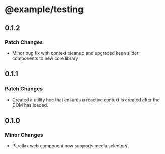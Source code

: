 # @example/testing

## 0.1.2

### Patch Changes

- Minor bug fix with context cleanup and upgraded keen slider components to new core library

## 0.1.1

### Patch Changes

- Created a utility hoc that ensures a reactive context is created after the DOM has loaded.

## 0.1.0

### Minor Changes

- Parallax web component now supports media selectors!
